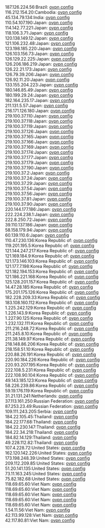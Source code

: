 187.126.224.56:Brazil: [ovpn config](vpn/187_126_224_56.ovpn)  
116.212.154.20:Cambodia: [ovpn config](vpn/116_212_154_20.ovpn)  
45.134.79.134:India: [ovpn config](vpn/45_134_79_134.ovpn)  
110.54.107.190:Japan: [ovpn config](vpn/110_54_107_190.ovpn)  
114.142.77.221:Japan: [ovpn config](vpn/114_142_77_221.ovpn)  
118.106.3.71:Japan: [ovpn config](vpn/118_106_3_71.ovpn)  
120.138.149.12:Japan: [ovpn config](vpn/120_138_149_12.ovpn)  
121.106.232.48:Japan: [ovpn config](vpn/121_106_232_48.ovpn)  
123.198.185.220:Japan: [ovpn config](vpn/123_198_185_220.ovpn)  
126.103.156.73:Japan: [ovpn config](vpn/126_103_156_73.ovpn)  
126.129.22.225:Japan: [ovpn config](vpn/126_129_22_225.ovpn)  
126.206.186.219:Japan: [ovpn config](vpn/126_206_186_219.ovpn)  
126.22.21.173:Japan: [ovpn config](vpn/126_22_21_173.ovpn)  
126.79.39.206:Japan: [ovpn config](vpn/126_79_39_206.ovpn)  
126.92.11.20:Japan: [ovpn config](vpn/126_92_11_20.ovpn)  
133.155.204.223:Japan: [ovpn config](vpn/133_155_204_223.ovpn)  
180.146.85.49:Japan: [ovpn config](vpn/180_146_85_49.ovpn)  
180.199.29.24:Japan: [ovpn config](vpn/180_199_29_24.ovpn)  
182.164.235.17:Japan: [ovpn config](vpn/182_164_235_17.ovpn)  
211.131.5.57:Japan: [ovpn config](vpn/211_131_5_57.ovpn)  
216.171.126.180:Japan: [ovpn config](vpn/216_171_126_180.ovpn)  
219.100.37.110:Japan: [ovpn config](vpn/219_100_37_110.ovpn)  
219.100.37.118:Japan: [ovpn config](vpn/219_100_37_118.ovpn)  
219.100.37.119:Japan: [ovpn config](vpn/219_100_37_119.ovpn)  
219.100.37.126:Japan: [ovpn config](vpn/219_100_37_126.ovpn)  
219.100.37.165:Japan: [ovpn config](vpn/219_100_37_165.ovpn)  
219.100.37.166:Japan: [ovpn config](vpn/219_100_37_166.ovpn)  
219.100.37.169:Japan: [ovpn config](vpn/219_100_37_169.ovpn)  
219.100.37.174:Japan: [ovpn config](vpn/219_100_37_174.ovpn)  
219.100.37.177:Japan: [ovpn config](vpn/219_100_37_177.ovpn)  
219.100.37.179:Japan: [ovpn config](vpn/219_100_37_179.ovpn)  
219.100.37.190:Japan: [ovpn config](vpn/219_100_37_190.ovpn)  
219.100.37.2:Japan: [ovpn config](vpn/219_100_37_2.ovpn)  
219.100.37.24:Japan: [ovpn config](vpn/219_100_37_24.ovpn)  
219.100.37.29:Japan: [ovpn config](vpn/219_100_37_29.ovpn)  
219.100.37.54:Japan: [ovpn config](vpn/219_100_37_54.ovpn)  
219.100.37.56:Japan: [ovpn config](vpn/219_100_37_56.ovpn)  
219.100.37.81:Japan: [ovpn config](vpn/219_100_37_81.ovpn)  
219.100.37.90:Japan: [ovpn config](vpn/219_100_37_90.ovpn)  
220.144.177.186:Japan: [ovpn config](vpn/220_144_177_186.ovpn)  
222.224.238.1:Japan: [ovpn config](vpn/222_224_238_1.ovpn)  
222.8.250.72:Japan: [ovpn config](vpn/222_8_250_72.ovpn)  
39.110.137.186:Japan: [ovpn config](vpn/39_110_137_186.ovpn)  
58.158.179.94:Japan: [ovpn config](vpn/58_158_179_94.ovpn)  
60.139.110.6:Japan: [ovpn config](vpn/60_139_110_6.ovpn)  
110.47.230.136:Korea Republic of: [ovpn config](vpn/110_47_230_136.ovpn)  
119.201.195.5:Korea Republic of: [ovpn config](vpn/119_201_195_5.ovpn)  
121.144.247.217:Korea Republic of: [ovpn config](vpn/121_144_247_217.ovpn)  
121.169.184.9:Korea Republic of: [ovpn config](vpn/121_169_184_9.ovpn)  
121.173.146.103:Korea Republic of: [ovpn config](vpn/121_173_146_103.ovpn)  
121.177.7.198:Korea Republic of: [ovpn config](vpn/121_177_7_198.ovpn)  
121.182.194.153:Korea Republic of: [ovpn config](vpn/121_182_194_153.ovpn)  
121.186.221.168:Korea Republic of: [ovpn config](vpn/121_186_221_168.ovpn)  
125.128.201.157:Korea Republic of: [ovpn config](vpn/125_128_201_157.ovpn)  
14.47.28.185:Korea Republic of: [ovpn config](vpn/14_47_28_185.ovpn)  
175.201.175.126:Korea Republic of: [ovpn config](vpn/175_201_175_126.ovpn)  
182.228.209.33:Korea Republic of: [ovpn config](vpn/182_228_209_33.ovpn)  
183.108.160.112:Korea Republic of: [ovpn config](vpn/183_108_160_112.ovpn)  
1.225.242.129:Korea Republic of: [ovpn config](vpn/1_225_242_129.ovpn)  
1.226.143.9:Korea Republic of: [ovpn config](vpn/1_226_143_9.ovpn)  
1.227.90.125:Korea Republic of: [ovpn config](vpn/1_227_90_125.ovpn)  
1.232.132.111:Korea Republic of: [ovpn config](vpn/1_232_132_111.ovpn)  
211.216.248.72:Korea Republic of: [ovpn config](vpn/211_216_248_72.ovpn)  
211.245.8.10:Korea Republic of: [ovpn config](vpn/211_245_8_10.ovpn)  
211.38.149.97:Korea Republic of: [ovpn config](vpn/211_38_149_97.ovpn)  
218.148.86.206:Korea Republic of: [ovpn config](vpn/218_148_86_206.ovpn)  
218.158.51.10:Korea Republic of: [ovpn config](vpn/218_158_51_10.ovpn)  
220.88.26.191:Korea Republic of: [ovpn config](vpn/220_88_26_191.ovpn)  
220.90.184.226:Korea Republic of: [ovpn config](vpn/220_90_184_226.ovpn)  
220.93.207.195:Korea Republic of: [ovpn config](vpn/220_93_207_195.ovpn)  
222.108.5.231:Korea Republic of: [ovpn config](vpn/222_108_5_231.ovpn)  
222.108.90.104:Korea Republic of: [ovpn config](vpn/222_108_90_104.ovpn)  
49.143.185.123:Korea Republic of: [ovpn config](vpn/49_143_185_123.ovpn)  
58.226.239.86:Korea Republic of: [ovpn config](vpn/58_226_239_86.ovpn)  
59.19.176.119:Korea Republic of: [ovpn config](vpn/59_19_176_119.ovpn)  
31.21.131.241:Netherlands: [ovpn config](vpn/31_21_131_241.ovpn)  
37.113.161.250:Russian Federation: [ovpn config](vpn/37_113_161_250.ovpn)  
87.253.23.49:Russian Federation: [ovpn config](vpn/87_253_23_49.ovpn)  
109.111.243.205:Serbia: [ovpn config](vpn/109_111_243_205.ovpn)  
184.22.105.45:Thailand: [ovpn config](vpn/184_22_105_45.ovpn)  
184.22.177.68:Thailand: [ovpn config](vpn/184_22_177_68.ovpn)  
184.22.230.147:Thailand: [ovpn config](vpn/184_22_230_147.ovpn)  
184.22.34.218:Thailand: [ovpn config](vpn/184_22_34_218.ovpn)  
184.82.14.129:Thailand: [ovpn config](vpn/184_82_14_129.ovpn)  
49.228.112.82:Thailand: [ovpn config](vpn/49_228_112_82.ovpn)  
107.4.228.72:United States: [ovpn config](vpn/107_4_228_72.ovpn)  
162.120.142.226:United States: [ovpn config](vpn/162_120_142_226.ovpn)  
173.198.248.39:United States: [ovpn config](vpn/173_198_248_39.ovpn)  
209.112.209.85:United States: [ovpn config](vpn/209_112_209_85.ovpn)  
51.20.141.135:United States: [ovpn config](vpn/51_20_141_135.ovpn)  
73.11.163.245:United States: [ovpn config](vpn/73_11_163_245.ovpn)  
75.82.182.68:United States: [ovpn config](vpn/75_82_182_68.ovpn)  
118.69.65.60:Viet Nam: [ovpn config](vpn/118_69_65_60.ovpn)  
118.69.65.60:Viet Nam: [ovpn config](vpn/118_69_65_60.ovpn)  
118.69.65.60:Viet Nam: [ovpn config](vpn/118_69_65_60.ovpn)  
118.69.65.60:Viet Nam: [ovpn config](vpn/118_69_65_60.ovpn)  
118.69.65.60:Viet Nam: [ovpn config](vpn/118_69_65_60.ovpn)  
1.54.11.56:Viet Nam: [ovpn config](vpn/1_54_11_56.ovpn)  
42.113.99.128:Viet Nam: [ovpn config](vpn/42_113_99_128.ovpn)  
42.117.80.81:Viet Nam: [ovpn config](vpn/42_117_80_81.ovpn)  
